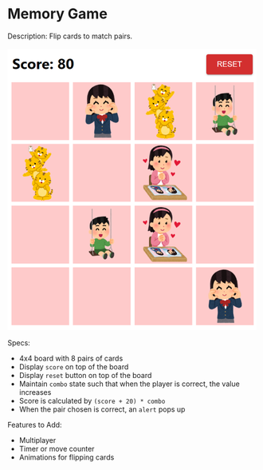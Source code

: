 # Memory Game
Description: Flip cards to match pairs.
<br/>
<br/>
<img src="https://github.com/michimochi25/6080-Exam-Practice/blob/main/memory-game/public/Screenshot%202024-11-29%20144040.png" width="500px"/>

Specs:
- 4x4 board with 8 pairs of cards
- Display `score` on top of the board
- Display `reset` button on top of the board
- Maintain `combo` state such that when the player is correct, the value increases
- Score is calculated by `(score + 20) * combo`
- When the pair chosen is correct, an `alert` pops up

Features to Add:
- Multiplayer
- Timer or move counter
- Animations for flipping cards
